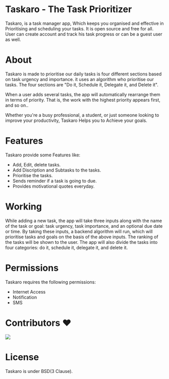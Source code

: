 
# Taskaro - The Task Prioritizer 
Taskaro, is a task manager app, Which keeps you organised and effective in Prioritising and scheduling your tasks. It is open source and free for all. User can create account and track his task progress or can be a guest user as well.
# About
Taskaro is made to prioritise our daily tasks is four different sections based on task urgency and importance. it uses an algorithm who prioritise our tasks. The four sections are "Do it, Schedule it, Delegate it, and Delete it".

When a user adds several tasks, the app will automatically rearrange them in terms of priority. That is, the work with the highest priority appears first, and so on..

Whether you're a busy professional, a student, or just someone looking to improve your productivity, Taskaro Helps you to Achieve your goals.

# Features
Taskaro provide some Features like:
* Add, Edit, delete tasks.
* Add Discription and Subtasks to the tasks.
* Prioritise the tasks. 
* Sends reminder if a task is going to due.
* Provides motivational quotes everyday.

# Working
While adding a new task, the app will take three inputs along with the name of the task or goal: task urgency, task importance, and an optional due date or time. By taking these inputs, a backend algorithm will run, which will prioritise tasks and goals on the basis of the above inputs. The ranking of the tasks will be shown to the user. The app will also divide the tasks into four categories: do it, schedule it, delegate it, and delete it.

# Permissions
Taskaro requires the following permissions:

* Internet Access
* Notification
* SMS

# Contributors ❤️
<a href="https://github.com/dubeyanant/Taskaro/graphs/contributors">
  <img src="https://contrib.rocks/image?repo=dubeyanant/Taskaro" />
</a>

# License 
Taskaro is under BSD(3 Clause). 
